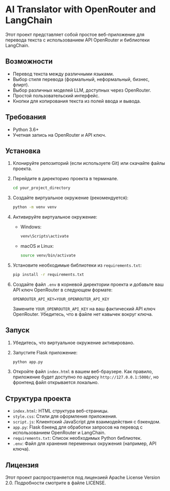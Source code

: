 # AI Translator with OpenRouter and LangChain

Этот проект представляет собой простое веб-приложение для перевода текста с использованием API OpenRouter и библиотеки LangChain.

## Возможности

*   Перевод текста между различными языками.
*   Выбор стиля перевода (формальный, неформальный, бизнес, флирт).
*   Выбор различных моделей LLM, доступных через OpenRouter.
*   Простой пользовательский интерфейс.
*   Кнопки для копирования текста из полей ввода и вывода.

## Требования

*   Python 3.6+
*   Учетная запись на OpenRouter и API ключ.

## Установка

1.  Клонируйте репозиторий (если используете Git) или скачайте файлы проекта.

2.  Перейдите в директорию проекта в терминале.

    ```bash
    cd your_project_directory
    ```

3.  Создайте виртуальное окружение (рекомендуется):

    ```bash
    python -m venv venv
    ```

4.  Активируйте виртуальное окружение:

    *   Windows:

        ```bash
        venv\Scripts\activate
        ```

    *   macOS и Linux:

        ```bash
        source venv/bin/activate
        ```

5.  Установите необходимые библиотеки из `requirements.txt`:

    ```bash
    pip install -r requirements.txt
    ```

6.  Создайте файл `.env` в корневой директории проекта и добавьте ваш API ключ OpenRouter в следующем формате:

    ```env
    OPENROUTER_API_KEY=YOUR_OPENROUTER_API_KEY
    ```

    Замените `YOUR_OPENROUTER_API_KEY` на ваш фактический API ключ OpenRouter. Убедитесь, что в файле нет кавычек вокруг ключа.

## Запуск

1.  Убедитесь, что виртуальное окружение активировано.

2.  Запустите Flask приложение:

    ```bash
    python app.py
    ```

3.  Откройте файл `index.html` в вашем веб-браузере. Как правило, приложение будет доступно по адресу `http://127.0.0.1:5000/`, но фронтенд файл открывается локально.

## Структура проекта

*   `index.html`: HTML структура веб-страницы.
*   `style.css`: Стили для оформления приложения.
*   `script.js`: Клиентский JavaScript для взаимодействия с бэкендом.
*   `app.py`: Flask бэкенд для обработки запросов на перевод с использованием OpenRouter и LangChain.
*   `requirements.txt`: Список необходимых Python библиотек.
*   `.env`: Файл для хранения переменных окружения (например, API ключа).

## Лицензия

Этот проект распространяется под лицензией Apache License Version 2.0. Подробности смотрите в файле LICENSE. 
